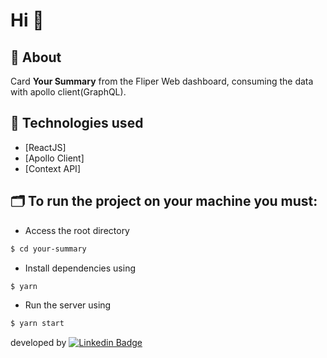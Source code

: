 # Hi 👋

## 🔖 About
Card **Your Summary** from the Fliper Web dashboard, consuming the data with apollo client(GraphQL).

## 🚀 Technologies used
- [ReactJS]
- [Apollo Client]
- [Context API]

## 🗂 To run the **project** on your machine you must:

* Access the root directory
```sh
$ cd your-summary
```
* Install dependencies using
```sh
$ yarn
```
* Run the server using
```sh
$ yarn start
```

developed by [![Linkedin Badge](https://img.shields.io/badge/-Henrique%20França%20-6633cc?style=flat-square&logo=Linkedin&logoColor=white&link=https://www.linkedin.com/in/euhenquefranca/)](https://www.linkedin.com/in/euhenquefranca/) 